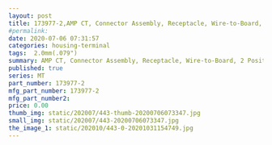 ```yaml
---
layout: post
title: 173977-2,AMP CT, Connector Assembly, Receptacle, Wire-to-Board, 2 Position, 2mm [.079in] Centerline, Insulation Displacement Crimp (IDC), 1 Rows, Natural
#permalink: 
date: 2020-07-06 07:31:57
categories: housing-terminal
tags:  2.0mm(.079")
summary: AMP CT, Connector Assembly, Receptacle, Wire-to-Board, 2 Position, 2mm [.079in] Centerline, Insulation Displacement Crimp (IDC), 1 Rows, Natural
published: true 
series: MT
part_number: 173977-2
mfg_part_number: 173977-2
mfg_part_number2: 
price: 0.00
thumb_img: static/202007/443-thumb-20200706073347.jpg
small_img: static/202007/443-20200706073347.jpg
the_image_1: static/202010/443-0-20201031154749.jpg
---
```



